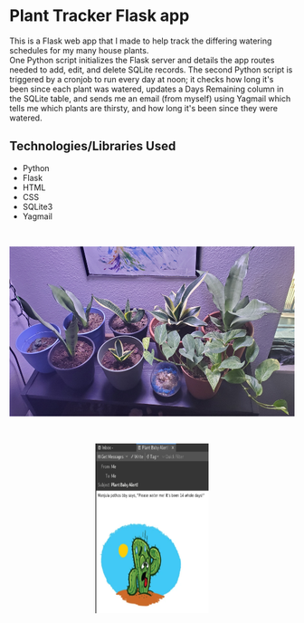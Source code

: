 <h1>Plant Tracker Flask app</h1>

This is a Flask web app that I made to help track the differing watering schedules for my
many house plants.
<br>
One Python script initializes the Flask server and details the app routes
needed to add, edit, and delete SQLite records. The second Python script is triggered by a
cronjob to run every day at noon; it checks how long it's been since each plant was watered,
updates a Days Remaining column in the SQLite table, and sends me an email (from myself)
using Yagmail which tells me which plants are thirsty, and how long it's been since they
were watered.

<h2>Technologies/Libraries Used</h2>
<ul>
	<li>Python</li>
	<li>Flask</li>
	<li>HTML</li>
	<li>CSS</li>
	<li>SQLite3</li>
	<li>Yagmail</li>
</ul>
<br>
<p align="center">
  <img width="600" height="300" src="/static/20221024.jpg">
</p>
<br>
<p align="center">
  <img width="200" height="300" src="/static/plantEmail.png">
</p>
